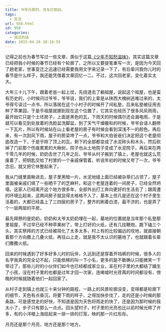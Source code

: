 ```yaml
---
title: 今年元夜时，月与灯依旧。
tags:
  - 生活
url: 958.html
id: 958
categories:
  - 说过的话
date: 2015-04-26 20:18:55
---
```


记得之前也为春节写过一些文章，类似于这篇[《少年不知愁滋味》](http://www.102no.com/wordpress/archives/514)，其实这篇文章已经把我小时候的春节已经有个轮廓了，之所以又要提笔重写一次，是因为今天回了趟老家，世事变迁之迅速已经需要我用文字来记录一下了，有后辈问我你儿时的春节是什么样子，我还能凭借着文章回忆一二。不过，这次回老家，变化着实太大。 

大年三十儿下午，跟着老爸一起上坟，先绕道去了躺祖屋，说起这个祖屋，也是蛮有历史的，小时候问过爷爷，爷爷说，我们的上辈是从陕西大槐树逃难过来的，太爷得亏读过一点书，所以落居在这个小村子的时候开了间私塾，后来私塾被征用去种了苹果园，于是乎祖屋就挪到现在这个位置了，它其实也经历了很多风风雨雨，最开始它只是个土坯房子，上面是黑色的瓦，下雨天的时候偶尔还会漏电雨，于是就可以看见到处放着的洗脸盆洗脚盆，到了天气干燥暖和的时候，爷爷会请人翻修一下瓦片，所以有时候站在山上看老屋的房子有时候会看到深浅不一的颜色。再后来，有一次刮风下雨，屋子的房梁垮了一点，爷爷和大伯爸爸们决定把这个老屋彻底改造一下，于是乎除了顶上的瓦，剩下的全部都变成了水泥砖头和木头，然后砍掉了门前那个伤痕累累的大楸树，院子也从土地院子变成了水泥院子，再后来在两千零几年的时候，奶奶去世了几年之后，爷爷从村子搬到了镇上，老屋也就这么荒废着了，把钥匙交给了村里的一个亲戚保管着，听说年初的时候又夸了一次，爷爷念旧，就又把它休整起来了。

我从门缝里面瞅进去，屋子里黑暗一片，水泥地缝上面已经被杂草们占领了，屋子里面被亲戚们填了一些晒干了的芝麻杆。和这个老屋连着的一间房子，已经全然坍塌，这家人已经离开这个地方很多年，全部外出打工奔向更好的生活去了；跟周遭的环境比起来，这两间房子就显得太格格不入了，基本上但凡是还在这个村子里生活着的，大都已经盖上了三四层的房子了，整齐的刷着白漆，最不济的，也是弄了个一层两层的平房。 

最先拜祭的是奶奶，奶奶和太爷太奶奶埋在一起，墓地的位置就是当年那个私塾那里祖屋，不过早已经不种苹果树了，带上打好的火纸，还有几挂鞭炮，跪下磕三个头，其实祭拜的方式已经被简化了太多太多，村上有的比较偏远的坟地，就直接朝着那个方向撒上几叠火纸，再往山上走，就是我不太认识的墓地了，也就跟着长辈们撒撒火纸。 

回来的时候遇到了好多好多儿时的玩伴，久远到还是穿着开裆裤的时候，很多人的名字我真的完全记不起，只能依稀的叫一下小名，更多的是不敢确认只能微笑一下带过了，那些儿时的小伙伴们如今也已经都成家立业，呆在村子里的大都结了婚生了小孩，没在村子里的也都是过年才回一次家，连唏嘘时光荏苒的时间都没有，傍晚的时候就随着他们一起回家了。

从村子走到镇上也就三十来分钟的路程，一路上的风景轮廓没变，变得都是轮廓下的细节，天色有点昏沉，将要下雨的样子，之得加快步伐了，走的还是小时候的那条路，可是感觉走的好快，不知道是因为天色将雨走的快了，还是因为那时候的我太小了，步子只有那么一点点。回头望村子，村子里的光亮也比以前时候光辉了许多，有的小洋楼上海挂起来一排一排的灯笼，映的那一片红彤彤。

月亮还是那个月亮，地方还是那个地方。
